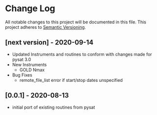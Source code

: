 # Change Log
All notable changes to this project will be documented in this file.
This project adheres to [Semantic Versioning](http://semver.org/).

## [next version] - 2020-09-14
- Updated Instruments and routines to conform with changes made for pysat 3.0
- New Instruments
  - GOLD Nmax
- Bug Fixes
  - remote_file_list error if start/stop dates unspecified

## [0.0.1] - 2020-08-13
- initial port of existing routines from pysat
